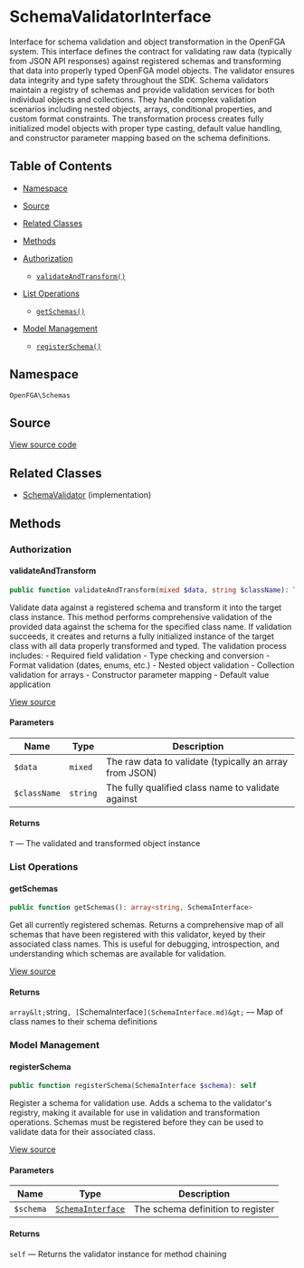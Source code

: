 # SchemaValidatorInterface

Interface for schema validation and object transformation in the OpenFGA system. This interface defines the contract for validating raw data (typically from JSON API responses) against registered schemas and transforming that data into properly typed OpenFGA model objects. The validator ensures data integrity and type safety throughout the SDK. Schema validators maintain a registry of schemas and provide validation services for both individual objects and collections. They handle complex validation scenarios including nested objects, arrays, conditional properties, and custom format constraints. The transformation process creates fully initialized model objects with proper type casting, default value handling, and constructor parameter mapping based on the schema definitions.

## Table of Contents

- [Namespace](#namespace)
- [Source](#source)
- [Related Classes](#related-classes)
- [Methods](#methods)

- [Authorization](#authorization)
  - [`validateAndTransform()`](#validateandtransform)
- [List Operations](#list-operations)
  - [`getSchemas()`](#getschemas)
- [Model Management](#model-management)
  - [`registerSchema()`](#registerschema)

## Namespace

`OpenFGA\Schemas`

## Source

[View source code](https://github.com/evansims/openfga-php/blob/main/src/Schemas/SchemaValidatorInterface.php)

## Related Classes

- [SchemaValidator](Schemas/SchemaValidator.md) (implementation)

## Methods

### Authorization

#### validateAndTransform

```php
public function validateAndTransform(mixed $data, string $className): T

```

Validate data against a registered schema and transform it into the target class instance. This method performs comprehensive validation of the provided data against the schema for the specified class name. If validation succeeds, it creates and returns a fully initialized instance of the target class with all data properly transformed and typed. The validation process includes: - Required field validation - Type checking and conversion - Format validation (dates, enums, etc.) - Nested object validation - Collection validation for arrays - Constructor parameter mapping - Default value application

[View source](https://github.com/evansims/openfga-php/blob/main/src/Schemas/SchemaValidatorInterface.php#L78)

#### Parameters

| Name         | Type     | Description                                             |
| ------------ | -------- | ------------------------------------------------------- |
| `$data`      | `mixed`  | The raw data to validate (typically an array from JSON) |
| `$className` | `string` | The fully qualified class name to validate against      |

#### Returns

`T` — The validated and transformed object instance

### List Operations

#### getSchemas

```php
public function getSchemas(): array<string, SchemaInterface>

```

Get all currently registered schemas. Returns a comprehensive map of all schemas that have been registered with this validator, keyed by their associated class names. This is useful for debugging, introspection, and understanding which schemas are available for validation.

[View source](https://github.com/evansims/openfga-php/blob/main/src/Schemas/SchemaValidatorInterface.php#L39)

#### Returns

`array&lt;`string`, [`SchemaInterface`](SchemaInterface.md)&gt;` — Map of class names to their schema definitions

### Model Management

#### registerSchema

```php
public function registerSchema(SchemaInterface $schema): self

```

Register a schema for validation use. Adds a schema to the validator&#039;s registry, making it available for use in validation and transformation operations. Schemas must be registered before they can be used to validate data for their associated class.

[View source](https://github.com/evansims/openfga-php/blob/main/src/Schemas/SchemaValidatorInterface.php#L51)

#### Parameters

| Name      | Type                                    | Description                       |
| --------- | --------------------------------------- | --------------------------------- |
| `$schema` | [`SchemaInterface`](SchemaInterface.md) | The schema definition to register |

#### Returns

`self` — Returns the validator instance for method chaining
